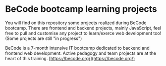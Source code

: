 # BeCode bootcamp learning projects

You will find on this repository some projects realized during BeCode bootcamp.
There are frontend and backend projects, mainly JavaScript, feel free to pull and customise any project to learn/exerce web development too! (Some projects are still "in progress")

BeCode is a 7-month intensive IT bootcamp dedicated to backend and frontend web development.
Active pedagogy and team projects are at the heart of this training.
[https://becode.org/](https://becode.org/)
